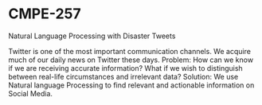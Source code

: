 # CMPE-257
Natural Language Processing with Disaster Tweets

Twitter is one of the most important communication channels.
We acquire much of our daily news on Twitter these days. 
Problem: 
How can we know if we are receiving accurate information? 
What if we wish to distinguish between real-life circumstances and irrelevant data?
Solution:
We use Natural language Processing to  find relevant and actionable information on Social Media.

